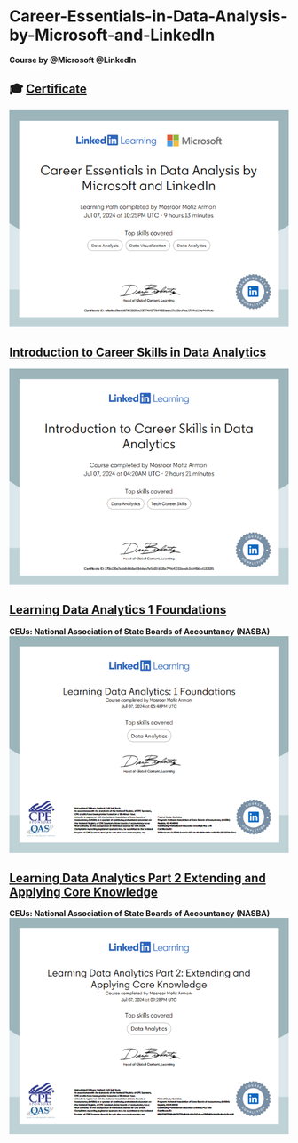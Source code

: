 # Career-Essentials-in-Data-Analysis-by-Microsoft-and-LinkedIn

 __Course by @Microsoft @LinkedIn__

## 🎓 [Certificate](https://www.linkedin.com/learning/certificates/a8e8cd3ead8782553fbc257796f077849551eea17c15bd9cc17b9a119e9449a6)
![certificate](https://github.com/mosroormofizarman/Career-Essentials-in-Data-Analysis-by-Microsoft-and-LinkedIn/blob/main/Others/Career%20Essentials%20in%20Data%20Analysis%20by%20Microsoft%20and%20LinkedIn.PNG)

## [Introduction to Career Skills in Data Analytics](https://www.linkedin.com/learning/certificates/270c120e7e168d865eb0ddea7ef1602d335c799c47233cecb3dd406bd13233f1)
![certificate](https://github.com/mosroormofizarman/Career-Essentials-in-Data-Analysis-by-Microsoft-and-LinkedIn/blob/main/Others/Introduction%20to%20Career%20Skills%20in%20Data%20Analytics.PNG)

## [Learning Data Analytics 1 Foundations](https://www.linkedin.com/learning/certificates/5958cbbef6a7a75d9b3c6641ed57adbdfb8808a949cee05478c35225774e324d?lipi=urn%3Ali%3Apage%3Ad_flagship3_profile_view_base_certifications_details%3BxUopU6NBRQ%2Bla%2B7rxr8sCQ%3D%3D)
 __CEUs: National Association of State Boards of Accountancy (NASBA)__
![certificate](https://github.com/mosroormofizarman/Career-Essentials-in-Data-Analysis-by-Microsoft-and-LinkedIn/blob/main/Others/Learning%20Data%20Analytics%201%20Foundations.PNG)

## [Learning Data Analytics Part 2 Extending and Applying Core Knowledge](https://www.linkedin.com/learning/certificates/8f0d330f37080d86f74779b0fd4b4916543dbae9705d89b96fd9b0bb9d3c4c0f?lipi=urn%3Ali%3Apage%3Ad_flagship3_profile_view_base_certifications_details%3BxUopU6NBRQ%2Bla%2B7rxr8sCQ%3D%3D)
 __CEUs: National Association of State Boards of Accountancy (NASBA)__
![certificate](https://github.com/mosroormofizarman/Career-Essentials-in-Data-Analysis-by-Microsoft-and-LinkedIn/blob/main/Others/Learning%20Data%20Analytics%20Part%202%20Extending%20and%20Applying%20Core%20Knowledge.PNG)


